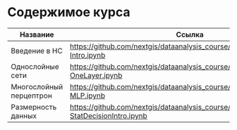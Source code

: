 
Содержимое курса
================

Название                | Ссылка
------------------------|-----------------------------------------------------------------------------------
Введение в НС           | https://github.com/nextgis/dataanalysis_course/blob/master/NNets/01-Intro.ipynb 
Однослойные сети        | https://github.com/nextgis/dataanalysis_course/blob/master/NNets/02-OneLayer.ipynb
Многослойный перцептрон | https://github.com/nextgis/dataanalysis_course/blob/master/NNets/03-MLP.ipynb
Размерность данных      | https://github.com/nextgis/dataanalysis_course/blob/master/NNets/04-StatDecisionIntro.ipynb

